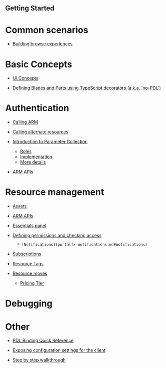 
<a name="getting-started"></a>
## Getting Started

<!-- TODO:  Remove links to documents that are located in the master index or are otherwise known.  
In the meantime, some gitdown includes are commented out for npm run docs.
-->



<a name="common-scenarios"></a>
# Common scenarios

  * [Building browse experiences](portalfx-browse.md#building-browse-experiences)


  

<a name="basic-concepts"></a>
# Basic Concepts

  * [UI Concepts](portalfx-ui-concepts.md#ui-concepts)


* [Defining Blades and Parts using TypeScript decorators (a.k.a. 'no-PDL')](portalfx-no-pdl-programming.md#defining-blades-and-parts-using-typescript-decorators-a-k-a-no-pdl)


<a name="authentication"></a>
# Authentication


* [Calling ARM](portalfx-authentication.md#calling-arm)
* [Calling alternate resources](portalfx-authentication.md#calling-alternate-resources)


* [Introduction to Parameter Collection](portalfx-parameter-collection-overview.md#introduction-to-parameter-collection)
    * [Roles](portalfx-parameter-collection-overview.md#roles)
    * [Implementation](portalfx-parameter-collection-overview.md#implementation)
    * [More details](portalfx-parameter-collection-overview.md#more-details)


* [ARM APIs](portalfx-provisioning-arm.md#arm-apis)


<a name="resource-management"></a>
# Resource management

* [Assets](portalfx-assets.md#assets)


* [ARM APIs](portalfx-provisioning-arm.md#arm-apis)


* [Essentials panel](portalfx-essentials.md#essentials-panel)




* [Defining permissions and checking access](portalfx-permissions.md#defining-permissions-and-checking-access)


        * [Notifications](portalfx-notifications.md#notifications)


* [Subscriptions](portalfx-subscriptions.md#subscriptions)


* [Resource Tags](portalfx-tags.md#resource-tags)


* [Resource moves](portalfx-resourcemove.md#resource-moves)


  * [Pricing Tier](portalfx-extension-pricing-tier.md#pricing-tier)


<a name="debugging"></a>
# Debugging


  

<a name="other"></a>
# Other

  * [PDL Binding Quick Reference](portalfx-binding-reference.md#pdl-binding-quick-reference)


  * [Exposing configuration settings for the client](portalfx-load-configuration.md#exposing-configuration-settings-for-the-client)
* [Step by step walkthrough](portalfx-load-configuration.md#step-by-step-walkthrough)

